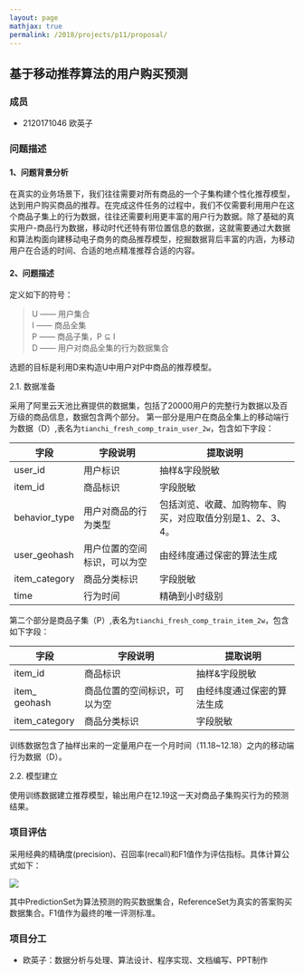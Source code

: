 ```yaml
---
layout: page
mathjax: true
permalink: /2018/projects/p11/proposal/
---
```


## 基于移动推荐算法的用户购买预测

### 成员
- 2120171046 欧英子

### 问题描述

#### 1、问题背景分析

在真实的业务场景下，我们往往需要对所有商品的一个子集构建个性化推荐模型，达到用户购买商品的推荐。在完成这件任务的过程中，我们不仅需要利用用户在这个商品子集上的行为数据，往往还需要利用更丰富的用户行为数据。除了基础的真实用户-商品行为数据，移动时代还特有带位置信息的数据，这就需要通过大数据和算法构面向建移动电子商务的商品推荐模型，挖掘数据背后丰富的内涵，为移动用户在合适的时间、合适的地点精准推荐合适的内容。

#### 2、问题描述

定义如下的符号：

> U —— 用户集合<br>
I —— 商品全集<br>
P —— 商品子集，P ⊆ I<br>
D —— 用户对商品全集的行为数据集合

选题的目标是利用D来构造U中用户对P中商品的推荐模型。
  
2.1. 数据准备

采用了阿里云天池比赛提供的数据集，包括了20000用户的完整行为数据以及百万级的商品信息，数据包含两个部分。
第一部分是用户在商品全集上的移动端行为数据（D）,表名为`tianchi_fresh_comp_train_user_2w`，包含如下字段：

 字段|字段说明|提取说明
 ------|------|-----
 user_id|用户标识|抽样&字段脱敏
 item_id|商品标识|字段脱敏
 behavior_type|用户对商品的行为类型|包括浏览、收藏、加购物车、购买，对应取值分别是1、2、3、4。
 user_geohash|用户位置的空间标识，可以为空|由经纬度通过保密的算法生成
 item_category|商品分类标识|字段脱敏
 time|行为时间|精确到小时级别

第二个部分是商品子集（P）,表名为`tianchi_fresh_comp_train_item_2w`，包含如下字段： 

 字段|字段说明|提取说明
 ------|------|-----
 item_id|商品标识|抽样&字段脱敏
 item_ geohash|商品位置的空间标识，可以为空|由经纬度通过保密的算法生成
 item_category|商品分类标识|字段脱敏

训练数据包含了抽样出来的一定量用户在一个月时间（11.18~12.18）之内的移动端行为数据（D）。

2.2. 模型建立

使用训练数据建立推荐模型，输出用户在12.19这一天对商品子集购买行为的预测结果。

### 项目评估

采用经典的精确度(precision)、召回率(recall)和F1值作为评估指标。具体计算公式如下：

![](https://gtms01.alicdn.com/tps/i1/TB1WNN4HXXXXXbZaXXXwu0bFXXX.png)

其中PredictionSet为算法预测的购买数据集合，ReferenceSet为真实的答案购买数据集合。F1值作为最终的唯一评测标准。

### 项目分工

- 欧英子：数据分析与处理、算法设计、程序实现、文档编写、PPT制作
